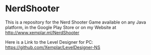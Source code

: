 # NerdShooter

This is a repository for the Nerd Shooter Game available on any Java platform, in the Google Play Store or on my Website at http://www.xemplar.ml/NerdShooter

Here is a Link to the Level Designer for PC: https://github.com/Xemplar/LevelDesigner-NS
